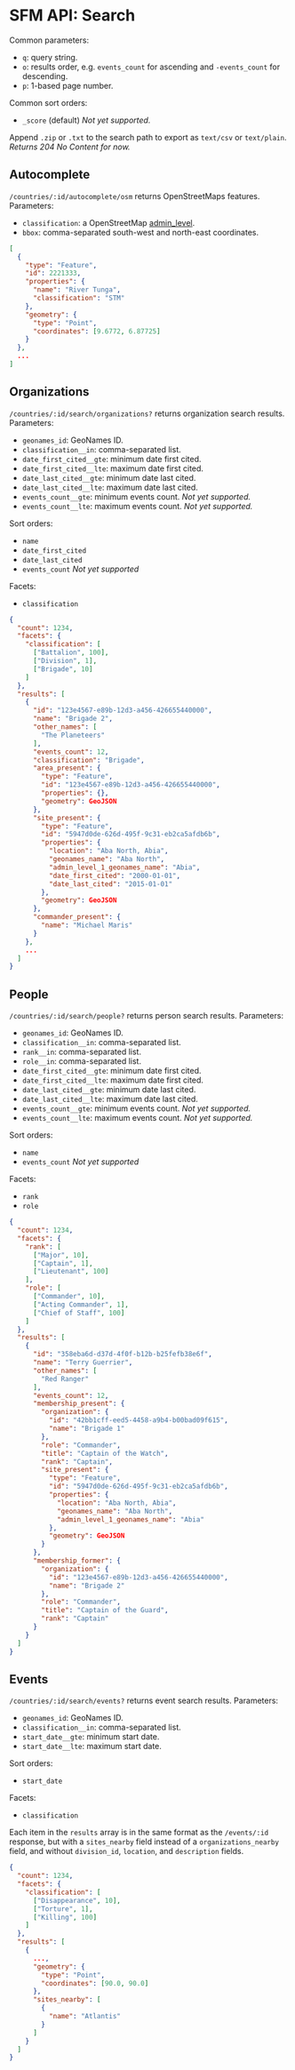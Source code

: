 # SFM API: Search

Common parameters:

* `q`: query string.
* `o`: results order, e.g. `events_count` for ascending and `-events_count` for descending.
* `p`: 1-based page number.

Common sort orders:

* `_score` (default) *Not yet supported.*

Append `.zip` or `.txt` to the search path to export as `text/csv` or `text/plain`. *Returns 204 No Content for now.*

## Autocomplete

`/countries/:id/autocomplete/osm` returns OpenStreetMaps features. Parameters:

* `classification`: a OpenStreetMap [admin_level](http://wiki.openstreetmap.org/wiki/Tag:boundary%3Dadministrative#admin_level).
* `bbox`: comma-separated south-west and north-east coordinates.

```json
[
  {
    "type": "Feature",
    "id": 2221333,
    "properties": {
      "name": "River Tunga",
      "classification": "STM"
    },
    "geometry": {
      "type": "Point",
      "coordinates": [9.6772, 6.87725]
    }
  },
  ...
]
```

## Organizations

`/countries/:id/search/organizations?` returns organization search results. Parameters:

* `geonames_id`: GeoNames ID.
* `classification__in`: comma-separated list.
* `date_first_cited__gte`: minimum date first cited.
* `date_first_cited__lte`: maximum date first cited.
* `date_last_cited__gte`: minimum date last cited.
* `date_last_cited__lte`: maximum date last cited.
* `events_count__gte`: minimum events count. *Not yet supported.*
* `events_count__lte`: maximum events count. *Not yet supported.*

Sort orders:

* `name`
* `date_first_cited`
* `date_last_cited`
* `events_count` *Not yet supported*

Facets:

* `classification`

```json
{
  "count": 1234,
  "facets": {
    "classification": [
      ["Battalion", 100],
      ["Division", 1],
      ["Brigade", 10]
    ]
  },
  "results": [
    {
      "id": "123e4567-e89b-12d3-a456-426655440000",
      "name": "Brigade 2",
      "other_names": [
        "The Planeteers"
      ],
      "events_count": 12,
      "classification": "Brigade",
      "area_present": {
        "type": "Feature",
        "id": "123e4567-e89b-12d3-a456-426655440000",
        "properties": {},
        "geometry": GeoJSON
      },
      "site_present": {
        "type": "Feature",
        "id": "5947d0de-626d-495f-9c31-eb2ca5afdb6b",
        "properties": {
          "location": "Aba North, Abia",
          "geonames_name": "Aba North",
          "admin_level_1_geonames_name": "Abia",
          "date_first_cited": "2000-01-01",
          "date_last_cited": "2015-01-01"
        },
        "geometry": GeoJSON
      },
      "commander_present": {
        "name": "Michael Maris"
      }
    },
    ...
  ]
}
```

## People

`/countries/:id/search/people?` returns person search results. Parameters:

* `geonames_id`: GeoNames ID.
* `classification__in`: comma-separated list.
* `rank__in`: comma-separated list.
* `role__in`: comma-separated list.
* `date_first_cited__gte`: minimum date first cited.
* `date_first_cited__lte`: maximum date first cited.
* `date_last_cited__gte`: minimum date last cited.
* `date_last_cited__lte`: maximum date last cited.
* `events_count__gte`: minimum events count. *Not yet supported.*
* `events_count__lte`: maximum events count. *Not yet supported.*

Sort orders:

* `name`
* `events_count` *Not yet supported*

Facets:

* `rank`
* `role`

```json
{
  "count": 1234,
  "facets": {
    "rank": [
      ["Major", 10],
      ["Captain", 1],
      ["Lieutenant", 100]
    ],
    "role": [
      ["Commander", 10],
      ["Acting Commander", 1],
      ["Chief of Staff", 100]
    ]
  },
  "results": [
    {
      "id": "358eba6d-d37d-4f0f-b12b-b25fefb38e6f",
      "name": "Terry Guerrier",
      "other_names": [
        "Red Ranger"
      ],
      "events_count": 12,
      "membership_present": {
        "organization": {
          "id": "42bb1cff-eed5-4458-a9b4-b00bad09f615",
          "name": "Brigade 1"
        },
        "role": "Commander",
        "title": "Captain of the Watch",
        "rank": "Captain",
        "site_present": {
          "type": "Feature",
          "id": "5947d0de-626d-495f-9c31-eb2ca5afdb6b",
          "properties": {
            "location": "Aba North, Abia",
            "geonames_name": "Aba North",
            "admin_level_1_geonames_name": "Abia"
          },
          "geometry": GeoJSON
        }
      },
      "membership_former": {
        "organization": {
          "id": "123e4567-e89b-12d3-a456-426655440000",
          "name": "Brigade 2"
        },
        "role": "Commander",
        "title": "Captain of the Guard",
        "rank": "Captain"
      }
    }
  ]
}
```

## Events

`/countries/:id/search/events?` returns event search results. Parameters:

* `geonames_id`: GeoNames ID.
* `classification__in`: comma-separated list.
* `start_date__gte`: minimum start date.
* `start_date__lte`: maximum start date.

Sort orders:

* `start_date`

Facets:

* `classification`

Each item in the `results` array is in the same format as the `/events/:id` response, but with a `sites_nearby` field instead of a `organizations_nearby` field, and without `division_id`, `location`, and `description` fields.

```json
{
  "count": 1234,
  "facets": {
    "classification": [
      ["Disappearance", 10],
      ["Torture", 1],
      ["Killing", 100]
    ]
  },
  "results": [
    {
      ...,
      "geometry": {
        "type": "Point",
        "coordinates": [90.0, 90.0]
      },
      "sites_nearby": [
        {
          "name": "Atlantis"
        }
      ]
    }
  ]
}
```

